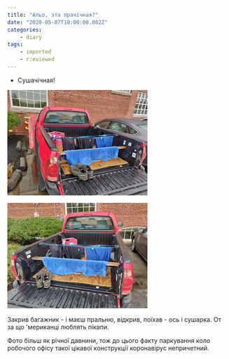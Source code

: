 ```yaml
---
title: "Альо, эта прачічная?"
date: "2020-05-07T10:00:00.002Z"
categories:
    - diary
tags:
    - imported
    - r:eviewed
---
```


- Сушачічная!
<!--more-->
[![](thumb_00.jpg)](img00.jpg)

[![](thumb_01.jpg)](img01.jpg)

Закрив багажник - і маєш пральню, відкрив, поїхав - ось і сушарка. От за що 'мериканці люблять пікапи.

Фото більш як річної давнини, тож до цього факту паркування коло робочого офісу такої цікавої конструкції коронавірус непричетний.
